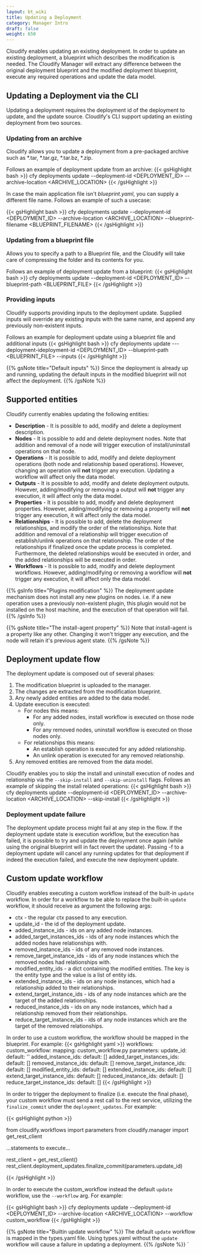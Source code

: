 ```yaml
---
layout: bt_wiki
title: Updating a Deployment
category: Manager Intro
draft: false
weight: 650
---
```


Cloudify enables updating an existing deployment. In order to update an existing deployment,
a blueprint which describes the modification is needed. The Cloudify Manager will
extract any difference between the original deployment blueprint and the modified deployment 
blueprint, execute any required operations and update the data model.

## Updating a Deployment via the CLI
Updating a deployment requires the deployment id of the deployment to update, 
and the update source. Cloudify's CLI support updating an existing deployment from two sources.

### Updating from an archive
Cloudify allows you to update a deployment from a pre-packaged archive such as *.tar, *.tar.gz, *.tar.bz, *.zip.

Follows an example of deployment update from an archive:
{{< gsHighlight  bash >}}
cfy deployments update --deployment-id <DEPLOYMENT_ID> --archive-location <ARCHIVE_LOCATION>
{{< /gsHighlight >}}

In case the main application file isn't *blueprint.yaml*, you can supply a different file name. Follows an example of such a usecase:

{{< gsHighlight  bash >}}
cfy deployments update --deployment-id <DEPLOYMENT_ID> --archive-location <ARCHIVE_LOCATION> --blueprint-filename <BLUEPRINT_FILENAME>
{{< /gsHighlight >}}

### Updating from a blueprint file
Allows you to specify a path to a Blueprint file, and the Cloudify will take care of compressing the folder and its contents for you.

Follows an example of deployment update from a blueprint:
{{< gsHighlight  bash >}}
cfy deployments update --deployment-id <DEPLOYMENT_ID> --blueprint-path <BLUEPRINT_FILE>
{{< /gsHighlight >}}


### Providing inputs
Cloudify supports providing inputs to the deployment update. Supplied inputs will override any existing
inputs with the same name, and append any previously non-existent inputs. 

Follows an example for deployment update using a blueprint file and additional inputs
{{< gsHighlight  bash >}}
cfy deployments update ---deployment-ideployment-id <DEPLOYMENT_ID> --blueprint-path <BLUEPRINT_FILE> --inputs <INPUTS>
{{< /gsHighlight >}}

{{% gsNote title="Default inputs" %}}
Since the deployment is already up and running, updating the default inputs in the 
modified blueprint will not affect the deployment.
{{% /gsNote %}}

## Supported entities
Cloudify currently enables updating the following entities:

 * **Description** - It is possible to add, modify and delete a deployment description.
 * **Nodes** - It is possible to add and delete deployment nodes. Note that addition and removal 
 of a node will trigger execution of install/uninstall operations on that node.
 * **Operations** - It is possible to add, modify and delete deployment operations (both node and 
 relationship based operations). However, changing an operation will **not** 
 trigger any execution. Updating a workflow will affect only the data model. 
 * **Outputs** - It is possible to add, modify and delete deployment outputs. However, 
 adding/modifying or removing a output will **not** trigger any execution, it 
 will affect only the data model. 
 * **Properties** - It is possible to add, modify and delete deployment properties. However,
 adding/modifying or removing a property will **not** trigger any execution, it
 will affect only the data model. 
 * **Relationships** - It is possible to add, delete the deployment relationships, and modify the order of the relationships. 
 Note that addition and removal of a relationship will trigger execution of establish/unlink operations on that relationship.
 The order of the relationships if finalized once the update process is completed. Furthermore, the deleted relationships
 would be executed in order, and the added relationships will be executed in order.
 * **Workflows** - It is possible to add, modify and delete deployment workflows. However, 
 adding/modifying or removing a workflow will **not** trigger any execution, it
 will affect only the data model. 

{{% gsInfo title="Plugins modification" %}}
The deployment update mechanism does not install any new plugins on nodes. i.e.
if a new operation uses a previously non-existent plugin, this plugin would not be installed
on the host machine, and the execution of that operation will fail.
{{% /gsInfo %}}

{{% gsNote title="The install-agent property" %}}
Note that install-agent is a property like any other. Changing it won't trigger any
execution, and the node will retain it's previous agent state.
{{% /gsNote %}}





## Deployment update flow
The deployment update is composed out of several phases:

 1. The modification blueprint is uploaded to the manager.
 2. The changes are extracted from the modification blueprint.
 3. Any newly added entities are added to the data model.
 4. Update execution is executed:
    * For nodes this means:
        * For any added nodes, install workflow is executed on those node only.
        * For any removed nodes, uninstall workflow is executed on those nodes only.
    * For relationships this means:
        * An establish operation is executed for any added relationship.
        * An unlink operation is executed for any removed relationship.
 5. Any removed entities are removed from the data model.
 
Cloudify enables you to skip the install and uninstall execution of nodes and relationship
via the `--skip-install` and `--skip-uninstall` flags. 
Follows an example of skipping the install related operations:
{{< gsHighlight  bash >}}
cfy deployments update --deployment-id <DEPLOYMENT_ID> --archive-location <ARCHIVE_LOCATION> --skip-install
{{< /gsHighlight >}}

### Deployment update failure
The deployment update process might fail at any step in the flow. If the deployment update state is execution workflow, 
but the execution has failed, it is possible to try and update the deployment once again (while using the original blueprint
will in fact revert the update). Passing -f to a deployment update will cancel any running updates for that deployment
if indeed the execution failed, and execute the new deployment update.

## Custom update workflow
Cloudify enables executing a custom workflow instead of the built-in `update` workflow.
In order for a workflow to be able to replace the built-in `update` workflow, it should 
receive as argument the following args:

 * ctx - the regular ctx passed to any execution.
 * update_id - the id of the deployment update.
 * added_instance_ids - ids on any added node instances.
 * added_target_instances_ids - ids of any node instances which the added nodes have relationships with. 
 * removed_instance_ids - ids of any removed node instances.
 * remove_target_instance_ids - ids of any node instances which the removed nodes had relationships with.
 * modified_entity_ids - a dict containing the modified entities. The key is the entity type and the value 
 is a list of entity ids.
 * extended_instance_ids - ids on any node instances, which had a relationship added to their relationships.
 * extend_target_instance_ids - ids of any node instances which are the target of the added relationships.
 * reduced_instance_ids - ids on any node instances, which had a relationship removed from their relationships.
 * reduce_target_instance_ids - ids of any node instances which are the target of the removed relationships.
 
In order to use a custom workflow, the workflow should be mapped in the blueprint. For example:
{{< gsHighlight  yaml >}}
workflows:
  custom_workflow:
    mapping: custom_workflow.py
    parameters:
      update_id:
        default: ''
      added_instance_ids:
        default: []
      added_target_instances_ids:
        default: []
      removed_instance_ids:
        default: []
      remove_target_instance_ids:
        default: []
      modified_entity_ids:
        default: []
      extended_instance_ids:
        default: []
      extend_target_instance_ids:
        default: []
      reduced_instance_ids:
        default: []
      reduce_target_instance_ids:
        default: []
{{< /gsHighlight >}}

In order to trigger the deployment to finalize (i.e. execute the final phase), your custom workflow must send
a rest call to the rest service, utilizing the `finalize_commit` under the `deployment_updates`. For example:

{{< gsHighlight  python  >}}

from cloudify.workflows import parameters
from cloudify.manager import get_rest_client

...statements to execute...


rest_client = get_rest_client()
rest_client.deployment_updates.finalize_commit(parameters.update_id)

{{< /gsHighlight >}}

In order to execute the custom_workflow instead the default `update` workflow, use the `--workflow` arg. For example:

{{< gsHighlight  bash >}}
cfy deployments update --deployment-id <DEPLOYMENT_ID> --archive-location <ARCHIVE_LOCATION> --workflow custom_workflow
{{< /gsHighlight >}}

{{% gsNote title="Builtin update workflow" %}}
The default `update` workflow is mapped in the types.yaml file. Using types.yaml without
the `update` workflow will cause a failure in updating a deployment.
{{% /gsNote %}}
`
